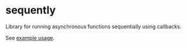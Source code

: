 # sequently

Library for running asynchronous functions sequentially using callbacks.

See [example usage](https://github.com/wieczorek1990/sequently/blob/master/example.js).

